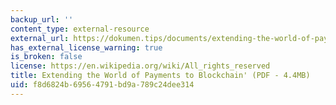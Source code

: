 ```yaml
---
backup_url: ''
content_type: external-resource
external_url: https://dokumen.tips/documents/extending-the-world-of-payments-to-blockchain.html?page=1
has_external_license_warning: true
is_broken: false
license: https://en.wikipedia.org/wiki/All_rights_reserved
title: Extending the World of Payments to Blockchain' (PDF - 4.4MB)
uid: f8d6824b-6956-4791-bd9a-789c24dee314
---
```

